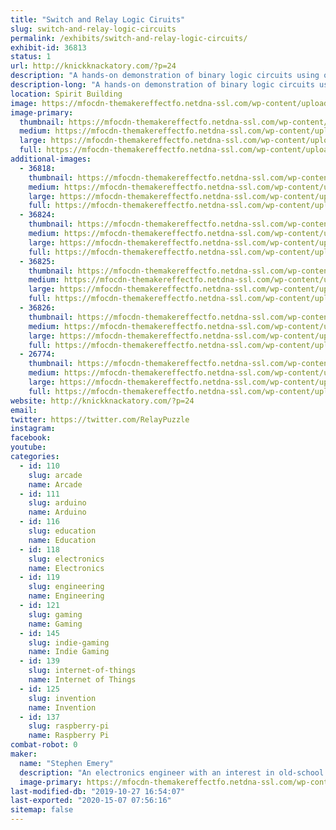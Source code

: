 ```yaml
---
title: "Switch and Relay Logic Ciruits"
slug: switch-and-relay-logic-circuits
permalink: /exhibits/switch-and-relay-logic-circuits/
exhibit-id: 36813
status: 1
url: http://knickknackatory.com/?p=24
description: "A hands-on demonstration of binary logic circuits using only switches and relays."
description-long: "A hands-on demonstration of binary logic circuits using only switches and relays. Circuits available for attendees to play with include a four-bit adder, river-crossing puzzles, and Ring the Bell, an IoT arcade machine based on the Chinese Ring Puzzle."
location: Spirit Building
image: https://mfocdn-themakereffectfo.netdna-ssl.com/wp-content/uploads/2019/08/Emery_Adder_Inside-1-1024x768.png
image-primary:
  thumbnail: https://mfocdn-themakereffectfo.netdna-ssl.com/wp-content/uploads/2019/08/Emery_Adder_Inside-1-150x150.png
  medium: https://mfocdn-themakereffectfo.netdna-ssl.com/wp-content/uploads/2019/08/Emery_Adder_Inside-1-300x225.png
  large: https://mfocdn-themakereffectfo.netdna-ssl.com/wp-content/uploads/2019/08/Emery_Adder_Inside-1-1024x768.png
  full: https://mfocdn-themakereffectfo.netdna-ssl.com/wp-content/uploads/2019/08/Emery_Adder_Inside-1.png
additional-images:
  - 36818:
    thumbnail: https://mfocdn-themakereffectfo.netdna-ssl.com/wp-content/uploads/2019/08/Emery_Adder_Front-2-150x150.png
    medium: https://mfocdn-themakereffectfo.netdna-ssl.com/wp-content/uploads/2019/08/Emery_Adder_Front-2-300x225.png
    large: https://mfocdn-themakereffectfo.netdna-ssl.com/wp-content/uploads/2019/08/Emery_Adder_Front-2-1024x768.png
    full: https://mfocdn-themakereffectfo.netdna-ssl.com/wp-content/uploads/2019/08/Emery_Adder_Front-2.png
  - 36824:
    thumbnail: https://mfocdn-themakereffectfo.netdna-ssl.com/wp-content/uploads/2019/08/river_crossing_puzzles-3-150x150.png
    medium: https://mfocdn-themakereffectfo.netdna-ssl.com/wp-content/uploads/2019/08/river_crossing_puzzles-3-300x225.png
    large: https://mfocdn-themakereffectfo.netdna-ssl.com/wp-content/uploads/2019/08/river_crossing_puzzles-3-1024x768.png
    full: https://mfocdn-themakereffectfo.netdna-ssl.com/wp-content/uploads/2019/08/river_crossing_puzzles-3.png
  - 36825:
    thumbnail: https://mfocdn-themakereffectfo.netdna-ssl.com/wp-content/uploads/2019/08/river_crossing_internal-1-150x150.png
    medium: https://mfocdn-themakereffectfo.netdna-ssl.com/wp-content/uploads/2019/08/river_crossing_internal-1-300x225.png
    large: https://mfocdn-themakereffectfo.netdna-ssl.com/wp-content/uploads/2019/08/river_crossing_internal-1-1024x768.png
    full: https://mfocdn-themakereffectfo.netdna-ssl.com/wp-content/uploads/2019/08/river_crossing_internal-1.png
  - 36826:
    thumbnail: https://mfocdn-themakereffectfo.netdna-ssl.com/wp-content/uploads/2019/08/RTB_2018_Full-150x150.png
    medium: https://mfocdn-themakereffectfo.netdna-ssl.com/wp-content/uploads/2019/08/RTB_2018_Full-300x225.png
    large: https://mfocdn-themakereffectfo.netdna-ssl.com/wp-content/uploads/2019/08/RTB_2018_Full-1024x768.png
    full: https://mfocdn-themakereffectfo.netdna-ssl.com/wp-content/uploads/2019/08/RTB_2018_Full.png
  - 26774:
    thumbnail: https://mfocdn-themakereffectfo.netdna-ssl.com/wp-content/uploads/2018/08/RTB_2018_Side-150x150.png
    medium: https://mfocdn-themakereffectfo.netdna-ssl.com/wp-content/uploads/2018/08/RTB_2018_Side-300x225.png
    large: https://mfocdn-themakereffectfo.netdna-ssl.com/wp-content/uploads/2018/08/RTB_2018_Side-1024x768.png
    full: https://mfocdn-themakereffectfo.netdna-ssl.com/wp-content/uploads/2018/08/RTB_2018_Side.png
website: http://knickknackatory.com/?p=24
email: 
twitter: https://twitter.com/RelayPuzzle
instagram: 
facebook: 
youtube: 
categories:
  - id: 110
    slug: arcade
    name: Arcade
  - id: 111
    slug: arduino
    name: Arduino
  - id: 116
    slug: education
    name: Education
  - id: 118
    slug: electronics
    name: Electronics
  - id: 119
    slug: engineering
    name: Engineering
  - id: 121
    slug: gaming
    name: Gaming
  - id: 145
    slug: indie-gaming
    name: Indie Gaming
  - id: 139
    slug: internet-of-things
    name: Internet of Things
  - id: 125
    slug: invention
    name: Invention
  - id: 137
    slug: raspberry-pi
    name: Raspberry Pi
combat-robot: 0
maker:
  name: "Stephen Emery"
  description: "An electronics engineer with an interest in old-school switching logic."
  image-primary: https://mfocdn-themakereffectfo.netdna-ssl.com/wp-content/uploads/2018/11/profile_pic_small-225x300.jpg
last-modified-db: "2019-10-27 16:54:07"
last-exported: "2020-15-07 07:56:16"
sitemap: false
---
```

